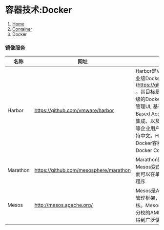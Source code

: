 # 容器技术:Docker

<ol class="breadcrumb"><li><a href="/">Home</a></li><li><a href="/operation/container/overview.md">Container</a></li><li class="active">Docker</li></ol>

### 镜像服务
|名称|网址|说明|
|------|------|------|
|Harbor|https://github.com/vmware/harbor|Harbor是VMware公司最近开源的企业级Docker Registry项目(https://github.com/vmware/harbor) 。其目标是帮助用户迅速搭建一个企业级的Docker registry服务。它提供了管理UI, 基于角色的访问控制(Role Based Access Control)，AD/LDAP集成、以及审计日志(Audit logging) 等企业用户需求的功能，同时还原生支持中文。Harbor的每个组件都是以Docker容器的形式构建的，使用Docker Compose来对它进行部署|
|Marathon|https://github.com/mesosphere/marathon|Marathon是一个全新的框架，它将Mesos变成一个更有活力的工具，进而可以在单一的集群上运行不同的应用程序|
|Mesos|http://mesos.apache.org/|Mesos是Apache下的开源分布式资源管理框架，它被称为是分布式系统的内核。Mesos最初是由加州大学伯克利分校的AMPLab开发的，后在Twitter得到广泛使用|

